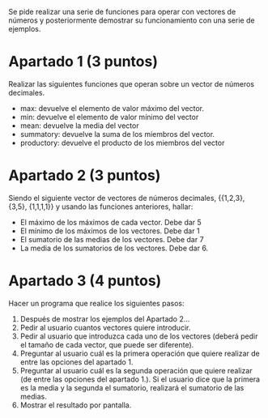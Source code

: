 Se pide realizar una serie de funciones para operar con vectores de números y posteriormente demostrar su funcionamiento con una serie de ejemplos.
 
# Apartado 1 (3 puntos)
 
Realizar las siguientes funciones que operan sobre un vector de números decimales.
 
- max: devuelve el elemento de valor máximo del vector.
- min: devuelve el elemento de valor mínimo del vector
- mean: devuelve la media del vector
- summatory: devuelve la suma de los miembros del vector.
- productory: devuelve el producto de los miembros del vector
  
# Apartado 2 (3 puntos)
Siendo el siguiente vector de vectores de números decimales, {{1,2,3}, {3,5}, {1,1,1,1}} y usando las funciones anteriores, hallar:
 
 
- El máximo de los máximos de cada vector. Debe dar 5
- El mínimo de los máximos de los vectores. Debe dar 1
- El sumatorio de las medias de los vectores. Debe dar 7
- La media de los sumatorios de los vectores. Debe dar 6.
 
# Apartado 3 (4 puntos)
 
Hacer un programa que realice los siguientes pasos:
 
1. Después de mostrar los ejemplos del Apartado 2...
2. Pedir al usuario cuantos vectores quiere introducir.
3. Pedir al usuario que introduzca cada uno de los vectores (deberá pedir el tamaño de cada vector, que puede ser diferente).
4. Preguntar al usuario cuál es la primera operación que quiere realizar de entre las opciones del apartado 1.
5. Preguntar al usuario cuál es la segunda operación que quiere realizar (de entre las opciones del apartado 1.). Si el usuario dice que la primera es la media y la segunda el sumatorio, realizará el sumatorio de las medias.
6. Mostrar el resultado por pantalla.